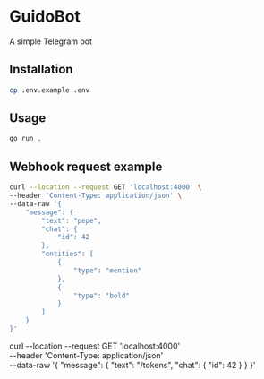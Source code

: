 # GuidoBot
A simple Telegram bot

## Installation

```bash
cp .env.example .env
```

## Usage
```bash
go run .
```

## Webhook request example
```bash
curl --location --request GET 'localhost:4000' \
--header 'Content-Type: application/json' \
--data-raw '{
    "message": {
        "text": "pepe",
        "chat": {
            "id": 42
        },
        "entities": [
            {
                "type": "mention"
            },
            {
                "type": "bold"
            }
        ]
    }
}'
```


curl --location --request GET 'localhost:4000' \
--header 'Content-Type: application/json' \
--data-raw '{
    "message": {
        "text": "/tokens",
        "chat": {
            "id": 42
        }
    }
}'